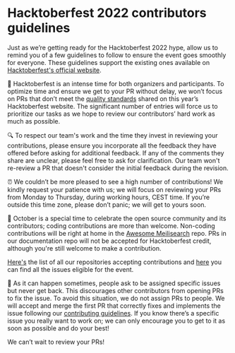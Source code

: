 # Hacktoberfest 2022 contributors guidelines

Just as we’re getting ready for the Hacktoberfest 2022 hype, allow us to remind you of a few guidelines to follow to ensure the event goes smoothly for everyone. These guidelines support the existing ones available on [Hacktoberfest's official website](https://hacktoberfest.digitalocean.com/resources).

📜 Hacktoberfest is an intense time for both organizers and participants. To optimize time and ensure we get to your PR without delay, we won’t focus on PRs that don’t meet the [quality standards](https://hacktoberfest.com/participation/#spam) shared on this year’s Hacktoberfest website. The significant number of entries will force us to prioritize our tasks as we hope to review our contributors’ hard work as much as possible.

🔍 To respect our team's work and the time they invest in reviewing your contributions, please ensure you incorporate all the feedback they have offered before asking for additional feedback. If any of the comments they share are unclear, please feel free to ask for clarification. Our team won't re-review a PR that doesn't consider the initial feedback during the revision.

⏰ We couldn’t be more pleased to see a high number of contributions! We kindly request your patience with us; we will focus on reviewing your PRs from Monday to Thursday, during working hours, CEST time. If you’re outside this time zone, please don’t panic; we will get to yours soon.

👑 October is a special time to celebrate the open source community and its contributors; coding contributions are more than welcome. Non-coding contributions will be right at home in the [Awesome Meilisearch](https://github.com/meilisearch/awesome-meilisearch) repo. PRs in our documentation repo will not be accepted for Hacktoberfest credit, although you're still welcome to make a contribution.

[Here's]( https://github.com/search?q=org%3Ameilisearch+topic%3Ahacktoberfest&type=Repositories) the list of all our repositories accepting contributions and [here]( https://github.com/search?q=org%3Ameilisearch+label%3Ahacktoberfest&state=open&type=Issues) you can find all the issues eligible for the event. 

🚅 As it can happen sometimes, people ask to be assigned specific issues but never get back. This discourages other contributors from opening PRs to fix the issue. To avoid this situation, we do not assign PRs to people. We will accept and merge the first PR that correctly fixes and implements the issue following our [contributing guidelines](https://github.com/meilisearch/meilisearch-dotnet/blob/main/CONTRIBUTING.md). If you know there’s a specific issue you really want to work on; we can only encourage you to get to it as soon as possible and do your best! 

We can’t wait to review your PRs!
